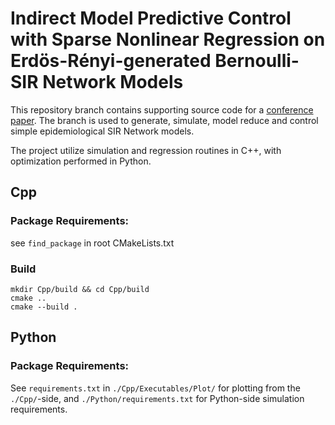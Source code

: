 # Indirect Model Predictive Control with Sparse Nonlinear Regression on Erdös-Rényi-generated Bernoulli-SIR Network Models

This repository branch contains supporting source code for a [conference paper](https://www.sciencedirect.com/science/article/pii/S2405896323017676).
The branch is used to generate, simulate, model reduce and control simple epidemiological SIR Network models. 

The project utilize simulation and regression routines in C++, with optimization performed in Python.

## Cpp

### Package Requirements:
see `find_package` in root CMakeLists.txt

### Build
```
mkdir Cpp/build && cd Cpp/build
cmake ..
cmake --build .
```

## Python

### Package Requirements:
See `requirements.txt` in `./Cpp/Executables/Plot/` for plotting from the `./Cpp/`-side, and `./Python/requirements.txt` for Python-side simulation requirements.



